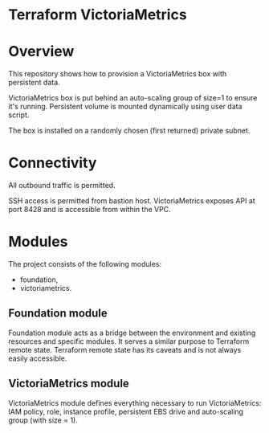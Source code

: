 Terraform VictoriaMetrics
=========================

#  Overview
This repository shows how to provision a VictoriaMetrics box with persistent data.

VictoriaMetrics box is put behind an auto-scaling group of size=1 to ensure it's running. Persistent volume is mounted dynamically using user data script.

The box is installed on a randomly chosen (first returned) private subnet. 

# Connectivity

All outbound traffic is permitted.

SSH access is permitted from bastion host.
VictoriaMetrics exposes API at port 8428 and is accessible from within the VPC.

# Modules

The project consists of the following modules:
- foundation,
- victoriametrics.

## Foundation module

Foundation module acts as a bridge between the environment and existing resources and specific modules. It serves a similar purpose to Terraform remote state. Terraform remote state has its caveats and is not always easily accessible.

## VictoriaMetrics module

VictoriaMetrics module defines everything necessary to run VictoriaMetrics: IAM policy, role, instance profile, persistent EBS drive and auto-scaling group (with size = 1).